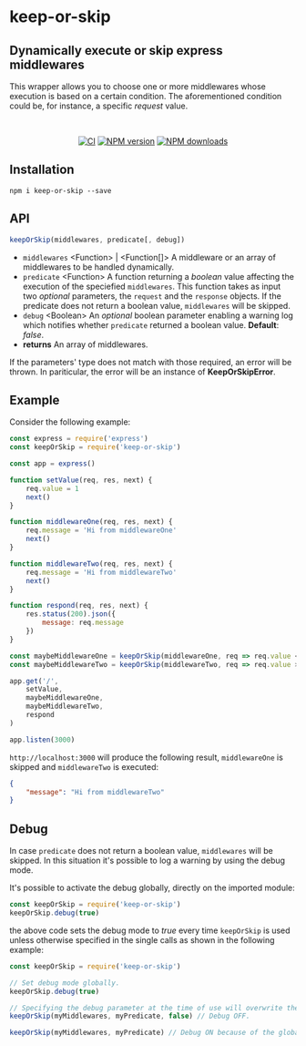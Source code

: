 # keep-or-skip

## Dynamically execute or skip express middlewares

This wrapper allows you to choose one or more middlewares whose execution is based on a
certain condition. The aforementioned condition could be, for instance, a
specific *request* value.

<br/>

<div align="center">

[![CI](https://github.com/mauro-d/keep-or-skip/tree/master/.github/workflows/ci/badge.svg?branch=main)](https://github.com/mauro-d/keep-or-skip/actions/workflows/ci.yml)
[![NPM version](https://img.shields.io/npm/v/keep-or-skip.svg?style=flat)](https://www.npmjs.com/package/keep-or-skip)
[![NPM downloads](https://img.shields.io/npm/dm/keep-or-skip.svg?style=flat)](https://www.npmjs.com/package/keep-or-skip)

</div>

## Installation

```console
npm i keep-or-skip --save
```

## API

```javascript
keepOrSkip(middlewares, predicate[, debug])
```

- `middlewares` &lt;Function&gt; | &lt;Function[]&gt; A middleware or an array of middlewares to be handled dynamically.
- `predicate` &lt;Function&gt; A function returning a *boolean* value affecting the execution of the speciefied `middlewares`. This function takes as input two *optional* parameters, the `request` and the `response` objects. If the predicate does not return a boolean value, `middlewares` will be skipped.
- `debug` &lt;Boolean&gt; An *optional* boolean parameter enabling a warning log which notifies whether `predicate` returned a boolean value. **Default**: *false*.
- **returns** An array of middlewares.

If the parameters' type does not match with those required, an error will be
thrown. In pariticular, the error will be an instance of **KeepOrSkipError**.

## Example

Consider the following example:

```javascript
const express = require('express')
const keepOrSkip = require('keep-or-skip')

const app = express()

function setValue(req, res, next) {
    req.value = 1
    next()
}

function middlewareOne(req, res, next) {
    req.message = 'Hi from middlewareOne'
    next()
}

function middlewareTwo(req, res, next) {
    req.message = 'Hi from middlewareTwo'
    next()
}

function respond(req, res, next) {
    res.status(200).json({
        message: req.message
    })
}

const maybeMiddlewareOne = keepOrSkip(middlewareOne, req => req.value < 0)
const maybeMiddlewareTwo = keepOrSkip(middlewareTwo, req => req.value >= 0)

app.get('/',
    setValue,
    maybeMiddlewareOne,
    maybeMiddlewareTwo,
    respond
)

app.listen(3000)
```

`http://localhost:3000` will produce the following result, `middlewareOne` is
skipped and `middlewareTwo` is executed:

```json
{
    "message": "Hi from middlewareTwo"
}
```

## Debug

In case `predicate` does not return a boolean value, `middlewares` will be skipped.
In this situation it's possible to log a warning by using the debug mode.

It's possible to activate the debug globally, directly on the imported module:

```javascript
const keepOrSkip = require('keep-or-skip')
keepOrSkip.debug(true)
```

the above code sets the debug mode to *true* every time `keepOrSkip` is
used unless otherwise specified in the single calls as shown in the following
example:

```javascript
const keepOrSkip = require('keep-or-skip')

// Set debug mode globally.
keepOrSkip.debug(true)

// Specifying the debug parameter at the time of use will overwrite the global debug variable.
keepOrSkip(myMiddlewares, myPredicate, false) // Debug OFF.

keepOrSkip(myMiddlewares, myPredicate) // Debug ON because of the global debug variable.
```
